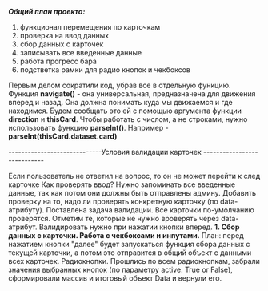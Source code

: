 _**Общий план проекта:**_
1. функционал перемещения по карточкам
2. проверка на ввод данных
3. сбор данных с карточек
4. записывать все введенные данные
5. работа прогресс бара
6. подстветка рамки для радио кнопок и чекбоксов


Первым делом сократили код, убрав все в отдельную функцию.
Функция **navigate()** - она универсальная, предназначена для движения вперед и назад.
Она должна понимать куда мы движаемся и где находимся. Будем сообщать это ей с помощью аргумента функции **direction** и **thisCard**.
Чтобы работать с числом, а не строками, нужно использовать функцию **parseInt()**. Например - **parseInt(thisCard.dataset.card)**

-----------------------------Условия валидации карточек ----------------------------

Если пользователь не ответил на вопрос, то он не может перейти к след карточке
Как проверять ввод? Нужно запоминать все введенные данные, так как потом они должны быть отправлены админу. Добавить проверку на то, надо ли проверять конкретную карточку (по data-атрибуту).
Поставлена задача валидации. Все карточки по-умолчанию проверятся. Отметим те, которые не нужно вроверять через data-атрибут.
Валидировать нужно при нажатии кнопки вперед.
**1. Сбор данных с карточки. Работа с чекбоксами и инпутами.**
План: перед нажатием кнопки "далее" будет запускаться функция сбора данных с текущей карточки, а потом
это отправится в общий объект с данными всех карточек.
Радиокнопки. Прошлись по всем радиокнопкам, забрали значения выбранных кнопок (по параметру active. True or False), сформировали массив и итоговый объект Data и вернули его.


